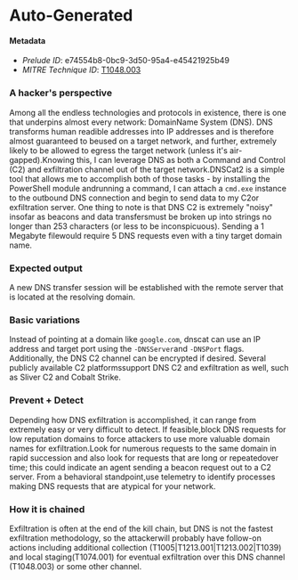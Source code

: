 
# Auto-Generated

#### Metadata

- *Prelude ID*: e74554b8-0bc9-3d50-95a4-e45421925b49
- *MITRE Technique ID*: [T1048.003](https://attack.mitre.org/techniques/T1048/003)

### A hacker's perspective

Among all the endless technologies and protocols in existence, there is one that underpins almost every network: DomainName System (DNS). DNS transforms human readible addresses into IP addresses and is therefore almost guaranteed to beused on a target network, and further, extremely likely to be allowed to egress the target network (unless it's air-gapped).Knowing this, I can leverage DNS as both a Command and Control (C2) and exfiltration channel out of the target network.DNSCat2 is a simple tool that allows me to accomplish both of those tasks - by installing the PowerShell module andrunning a command, I can attach a `cmd.exe` instance to the outbound DNS connection and begin to send data to my C2or exfiltration server. One thing to note is that DNS C2 is extremely "noisy" insofar as beacons and data transfersmust be broken up into strings no longer than 253 characters (or less to be inconspicuous). Sending a 1 Megabyte filewould require 5 DNS requests even with a tiny target domain name.

### Expected output

A new DNS transfer session will be established with the remote server that is located at the resolving domain.

### Basic variations

Instead of pointing at a domain like `google.com`, dnscat can use an IP address and target port using the `-DNSServer`and `-DNSPort` flags. Additionally, the DNS C2 channel can be encrypted if desired. Several publicly available C2 platformssupport DNS C2 and exfiltration as well, such as Sliver C2 and Cobalt Strike.

### Prevent + Detect

Depending how DNS exfiltration is accomplished, it can range from extremely easy or very difficult to detect. If feasible,block DNS requests for low reputation domains to force attackers to use more valuable domain names for exfiltration.Look for numerous requests to the same domain in rapid succession and also look for requests that are long or repeatedover time; this could indicate an agent sending a beacon request out to a C2 server. From a behavioral standpoint,use telemetry to identify processes making DNS requests that are atypical for your network.

### How it is chained

Exfiltration is often at the end of the kill chain, but DNS is not the fastest exfiltration methodology, so the attackerwill probably have follow-on actions including additional collection (T1005|T1213.001|T1213.002|T1039) and local staging(T1074.001) for eventual exfiltration over this DNS channel (T1048.003) or some other channel.
